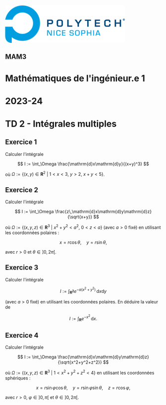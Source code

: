 ![PNS](https://raw.githubusercontent.com/pns-mam/mi1/master/logo-pns.png)
## MAM3
# Mathématiques de l'ingénieur.e 1
# 2023-24

# TD 2 - Intégrales multiples

## Exercice 1
Calculer l'intégrale

$$
  I := \int_\Omega \frac{\mathrm{d}x\mathrm{d}y}{(x+y)^3}
$$

où $\Omega := \lbrace (x,y) \in \mathbf{R}^2\ |\ 1 < x < 3,\ y > 2,\ x+y < 5 \rbrace$.

## Exercice 2
Calculer l'intégrale

$$
  I := \int_\Omega \frac{z\,\mathrm{d}x\mathrm{d}y\mathrm{d}z}{\sqrt{x+y}}
$$

où $\Omega := \lbrace (x,y,z) \in \mathbf{R}^3\ |\ x^2+y^2 < a^2,\ 0 < z < a \rbrace$ (avec $a > 0$ fixé) en utilisant les coordonnées polaires :

$$
  x = r\cos\theta,\quad
  y = r\sin\theta,
$$

avec $r > 0$ et $\theta \in ]0,2\pi[$. 

## Exercice 3
Calculer l'intégrale

$$
  I := \int_{\mathbf{R^2}} e^{-a(x^2+y^2)}\,\mathrm{d}x\mathrm{d}y
$$

(avec $a > 0$ fixé) en utilisant les coordonnées polaires. En déduire la valeur de

$$
  I := \int_{\mathbf{R}} e^{-x^2}\,\mathrm{d}x.
$$

## Exercice 4
Calculer l'intégrale

$$
  I := \int_\Omega \frac{\mathrm{d}x\mathrm{d}y\mathrm{d}z}{\sqrt{x^2+y^2+z^2}}
$$

où $\Omega := \lbrace (x,y,z) \in \mathbf{R}^3\ |\ 1 < x^2+y^2+z^2 < 4 \rbrace$
en utilisant les coordonnées sphériques :

$$
  x = r\sin\varphi\cos\theta,\quad
  y = r\sin\varphi\sin\theta,\quad
  z = r\cos\varphi,
$$

avec $r > 0$, $\varphi \in ]0,\pi[$ et $\theta \in ]0,2\pi[$.
